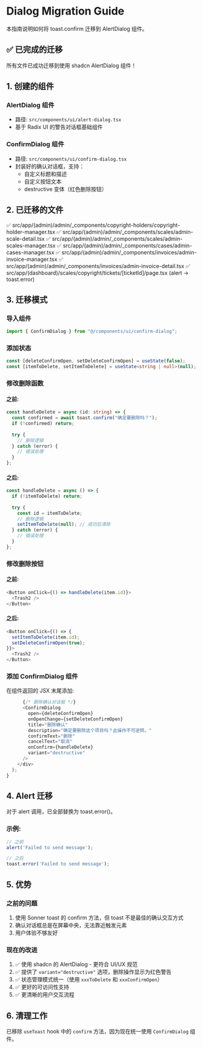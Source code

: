 # Dialog Migration Guide

本指南说明如何将 toast.confirm 迁移到 AlertDialog 组件。

## ✅ 已完成的迁移

所有文件已成功迁移到使用 shadcn AlertDialog 组件！

## 1. 创建的组件

### AlertDialog 组件
- 路径: `src/components/ui/alert-dialog.tsx`
- 基于 Radix UI 的警告对话框基础组件

### ConfirmDialog 组件
- 路径: `src/components/ui/confirm-dialog.tsx`
- 封装好的确认对话框，支持：
  - 自定义标题和描述
  - 自定义按钮文本
  - destructive 变体（红色删除按钮）

## 2. 已迁移的文件

✅ src/app/(admin)/admin/_components/copyright-holders/copyright-holder-manager.tsx
✅ src/app/(admin)/admin/_components/scales/admin-scale-detail.tsx
✅ src/app/(admin)/admin/_components/scales/admin-scales-manager.tsx
✅ src/app/(admin)/admin/_components/cases/admin-cases-manager.tsx
✅ src/app/(admin)/admin/_components/invoices/admin-invoice-manager.tsx
✅ src/app/(admin)/admin/_components/invoices/admin-invoice-detail.tsx
✅ src/app/(dashboard)/scales/copyright/tickets/[ticketId]/page.tsx (alert → toast.error)

## 3. 迁移模式

### 导入组件
```typescript
import { ConfirmDialog } from "@/components/ui/confirm-dialog";
```

### 添加状态
```typescript
const [deleteConfirmOpen, setDeleteConfirmOpen] = useState(false);
const [itemToDelete, setItemToDelete] = useState<string | null>(null);
```

### 修改删除函数

#### 之前:
```typescript
const handleDelete = async (id: string) => {
  const confirmed = await toast.confirm("确定要删除吗？");
  if (!confirmed) return;
  
  try {
    // 删除逻辑
  } catch (error) {
    // 错误处理
  }
};
```

#### 之后:
```typescript
const handleDelete = async () => {
  if (!itemToDelete) return;
  
  try {
    const id = itemToDelete;
    // 删除逻辑
    setItemToDelete(null); // 成功后清除
  } catch (error) {
    // 错误处理
  }
};
```

### 修改删除按钮

#### 之前:
```typescript
<Button onClick={() => handleDelete(item.id)}>
  <Trash2 />
</Button>
```

#### 之后:
```typescript
<Button onClick={() => {
  setItemToDelete(item.id);
  setDeleteConfirmOpen(true);
}}>
  <Trash2 />
</Button>
```

### 添加 ConfirmDialog 组件

在组件返回的 JSX 末尾添加:

```typescript
      {/* 删除确认对话框 */}
      <ConfirmDialog
        open={deleteConfirmOpen}
        onOpenChange={setDeleteConfirmOpen}
        title="删除确认"
        description="确定要删除这个项目吗？此操作不可逆转。"
        confirmText="删除"
        cancelText="取消"
        onConfirm={handleDelete}
        variant="destructive"
      />
    </div>
  );
}
```

## 4. Alert 迁移

对于 alert 调用，已全部替换为 toast.error()。

### 示例:
```typescript
// 之前
alert('Failed to send message');

// 之后
toast.error('Failed to send message');
```

## 5. 优势

### 之前的问题
1. 使用 Sonner toast 的 confirm 方法，但 toast 不是最佳的确认交互方式
2. 确认对话框总是在屏幕中央，无法靠近触发元素
3. 用户体验不够友好

### 现在的改进
1. ✅ 使用 shadcn 的 AlertDialog - 更符合 UI/UX 规范
2. ✅ 提供了 `variant="destructive"` 选项，删除操作显示为红色警告
3. ✅ 状态管理模式统一（使用 `xxxToDelete` 和 `xxxConfirmOpen`）
4. ✅ 更好的可访问性支持
5. ✅ 更清晰的用户交互流程

## 6. 清理工作

已移除 `useToast` hook 中的 `confirm` 方法，因为现在统一使用 `ConfirmDialog` 组件。

